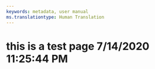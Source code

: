 ```yaml
---
keywords: metadata, user manual
ms.translationtype: Human Translation
---
```

# this is a test page 7/14/2020 11:25:44 PM